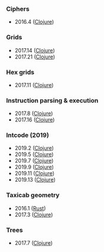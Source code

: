 ### Ciphers

- 2016.4 ([Clojure](https://github.com/skazhy/advent/blob/master/src/advent/2016/day4.clj))

### Grids

- 2017.14 ([Clojure](https://github.com/skazhy/advent/blob/master/src/advent/2017/day14.clj))
- 2017.21 ([Clojure](https://github.com/skazhy/advent/blob/master/src/advent/2017/day21.clj))

### Hex grids

- 2017.11 ([Clojure](https://github.com/skazhy/advent/blob/master/src/advent/2017/day11.clj))

### Instruction parsing & execution

- 2017.8 ([Clojure](https://github.com/skazhy/advent/blob/master/src/advent/2017/day8.clj))
- 2017.16 ([Clojure](https://github.com/skazhy/advent/blob/master/src/advent/2017/day16.clj))

### Intcode (2019)

- 2019.2 ([Clojure](https://github.com/skazhy/advent/blob/master/src/advent/2019/day2.clj))
- 2019.5 ([Clojure](https://github.com/skazhy/advent/blob/master/src/advent/2019/day5.clj))
- 2019.7 ([Clojure](https://github.com/skazhy/advent/blob/master/src/advent/2019/day7.clj))
- 2019.9 ([Clojure](https://github.com/skazhy/advent/blob/master/src/advent/2019/day9.clj))
- 2019.11 ([Clojure](https://github.com/skazhy/advent/blob/master/src/advent/2019/day11.clj))
- 2019.13 ([Clojure](https://github.com/skazhy/advent/blob/master/src/advent/2019/day13.clj))

### Taxicab geometry

- 2016.1 ([Rust](https://github.com/skazhy/advent/blob/master/src/rust/year2016/day1.rs))
- 2017.3 ([Clojure](https://github.com/skazhy/advent/blob/master/src/advent/2017/day3.clj))

### Trees

- 2017.7 ([Clojure](https://github.com/skazhy/advent/blob/master/src/advent/2017/day7.clj))

